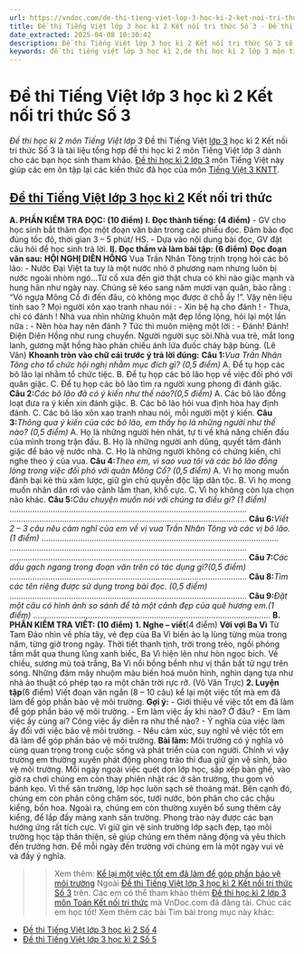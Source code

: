 ```yaml
---
url: https://vndoc.com/de-thi-tieng-viet-lop-3-hoc-ki-2-ket-noi-tri-thuc-so-3-293677
title: Đề thi Tiếng Việt lớp 3 học kì 2 Kết nối tri thức Số 3 - Đề thi học kì 2 môn Tiếng Việt lớp 3 - VnDoc.com
date_extracted: 2025-04-08 10:30:42
description: Đề thi Tiếng Việt lớp 3 học kì 2 Kết nối tri thức Số 3 sẽ giúp các em học sinh rèn kỹ năng giải đề thi học kì 2 thật nhuần nhuyễn.
keywords: đề thi tiếng việt lớp 3 học kì 2,de thi học kì 2 lớp 3 môn tiếng việt,de thi cuối kì 2 lớp 3 môn tiếng việt,de thi tiếng việt lớp 3 học kỳ 2,đề thi học kì 2 môn tiếng việt lớp 3,đề thi môn tiếng việt lớp 3 học kì 2,đề thi cuối kì 2 lớp 3 môn tiếng việt,đề kiểm tra tiếng việt lớp 3 học kì 2,đề thi tiếng việt lớp 3 kì 2,đề thi tiếng việt học kì 2 lớp 3,Đề thi Tiếng Việt lớp 3 học kì 2 Kết nối tri thức
---
```


# Đề thi Tiếng Việt lớp 3 học kì 2 Kết nối tri thức Số 3
 _Đề thi học kì 2 môn Tiếng Việt lớp 3_
Đề thi Tiếng Việt [lớp 3](<https://vndoc.com/tai-lieu-hoc-tap-lop3>) học kì 2 Kết nối tri thức Số 3 là tài liệu tổng hợp đề thi học kì 2 môn Tiếng Việt lớp 3 dành cho các bạn học sinh tham khảo. [Đề thi học kì 2 lớp 3](<https://vndoc.com/de-thi-hoc-ki-2-lop3>) môn Tiếng Việt này giúp các em ôn tập lại các kiến thức đã học của môn [Tiếng Việt 3 KNTT](<https://vndoc.com/tieng-viet-lop-3-kntt-tap2>).
## **[Đề thi Tiếng Việt lớp 3 học kì 2](<https://vndoc.com/de-thi-hoc-ki-2-lop-3-mon-tieng-viet>) Kết nối tri thức**
**A. PHẦN KIỂM TRA ĐỌC: \(10 điểm\)**
**I. Đọc thành tiếng: \(4 điểm\)**
\- GV cho học sinh bắt thăm đọc một đoạn văn bản trong các phiếu đọc. Đảm bảo đọc đúng tốc độ, thời gian 3 – 5 phút/ HS.
\- Dựa vào nội dung bài đọc, GV đặt câu hỏi để học sinh trả lời.
**II. Đọc thầm và làm bài tập: \(6 điểm\)**
**Đọc đoạn văn sau:**
**HỘI NGHỊ DIÊN HỒNG**
Vua Trần Nhân Tông trịnh trọng hỏi các bô lão:
\- Nước Đại Việt ta tuy là một nước nhỏ ở phương nam nhưng luôn bị nước ngoài nhòm ngó…Từ cổ xưa đến giờ thật chưa có khi nào giặc mạnh và hung hãn như ngày nay. Chúng sẽ kéo sang năm mươi vạn quân, bảo rằng : “Vó ngựa Mông Cổ đi đến đâu, cỏ không mọc được ở chỗ ấy \!”. Vậy nên liệu tính sao ?
Mọi người xôn xao tranh nhau nói :
\- Xin bệ hạ cho đánh \!
\- Thưa, chỉ có đánh \!
Nhà vua nhìn những khuôn mặt đẹp lồng lộng, hỏi lại một lần nữa :
\- Nên hòa hay nên đánh ?
Tức thì muôn miệng một lời :
\- Đánh\! Đánh\!
Điện Diên Hồng như rung chuyển. Người người sục sôi.Nhà vua trẻ, mắt long lanh, gương mặt hồng hào phản chiếu ánh lửa đuốc cháy bập bùng.
\(Lê Vân\)
**Khoanh tròn vào chữ cái trước ý trả lời đúng:**
**Câu 1:**_Vua Trần Nhân Tông cho tổ chức hội nghị nhằm mục đích gì? \(0,5 điểm\)_
A. Để tụ họp các bô lão lại nhằm tổ chức tiệc.
B. Để tụ họp các bô lão họp về việc đối phó với quân giặc.
C. Để tụ họp các bô lão tìm ra người xung phong đi đánh giặc.
**Câu 2:**_Các bô lão đã có ý kiến như thế nào?\(0,5 điểm\)_
A. Các bô lão đồng loạt đưa ra ý kiến xin đánh giặc.
B. Các bô lão hỏi vua định hòa hay định đánh.
C. Các bô lão xôn xao tranh nhau nói, mỗi người một ý kiến.
**Câu 3:**_Thông qua ý kiến của các bô lão, em thấy họ là những người như thế nào?_
_\(0,5 điểm\)_
A. Họ là những người hèn nhát, tự ti về khả năng chiến đấu của mình trong trận đấu.
B. Họ là những người anh dũng, quyết tâm đánh giặc để bảo vệ nước nhà.
C. Họ là những người không có chứng kiến, chỉ nghe theo ý của vua.
**Câu 4:**_Theo em, vì sao vua tôi và các bô lão đồng lòng trong việc đối phó với quân Mông Cổ? \(0,5 điểm\)_
A. Vì họ mong muốn đánh bại kẻ thù xâm lược, giữ gìn chủ quyền độc lập dân tộc.
B. Vì họ mong muốn nhân dân rơi vảo cảnh lầm than, khổ cực.
C. Vì họ không còn lựa chọn nào khác.
**Câu 5:**_Câu chuyện muốn nói với chúng ta điều gì? \(1 điểm\)_
........................................................................................................
........................................................................................................
**Câu 6:**_Viết 2 – 3 câu nêu cảm nghĩ của em về vị vua Trần Nhân Tông và các vị bô lão. \(1 điểm\)_
........................................................................................................
........................................................................................................
........................................................................................................
**Câu 7:**_Các dấu gạch ngang trong đoạn văn trên có tác dụng gì?\(0,5 điểm\)_
........................................................................................................
**Câu 8:**_Tìm các tên riêng được sử dụng trong bài đọc. \(0,5 điểm\)_
........................................................................................................
**Câu 9:**_Đặt một câu có hình ảnh so sánh để tả một cảnh đẹp của quê hương em.\(1 điểm\)_
........................................................................................................
**B. PHẦN KIỂM TRA VIẾT: \(10 điểm\)**
**1\. Nghe – viết**\(4 điểm\)
**Vời vợi Ba Vì**
Từ Tam Đảo nhìn về phía tây, vẻ đẹp của Ba Vì biến ảo lạ lùng từng mùa trong năm, từng giờ trong ngày. Thời tiết thanh tịnh, trời trong trẻo, ngồi phóng tầm mắt qua thung lũng xanh biếc, Ba Vì hiện lên như hòn ngọc bích. Về chiều, sương mù toả trắng, Ba Vì nổi bồng bềnh như vị thần bất tử ngự trên sóng. Những đám mây nhuộm màu biến hoá muôn hình, nghìn dạng tựa như nhà ảo thuật có phép tạo ra một chân trời rực rỡ.
\(Võ Văn Trực\)
**2\. Luyện tập**\(6 điểm\)
Viết đoạn văn ngắn \(8 – 10 câu\) kể lại một việc tốt mà em đã làm để góp phần bảo vệ môi trường.
**Gợi ý:**
\- Giới thiệu về việc tốt em đã làm để góp phần bảo vệ môi trường.
\- Em làm việc ấy khi nào? Ở đâu?
\- Em làm việc ấy cùng ai? Công việc ấy diễn ra như thế nào?
\- Ý nghĩa của việc làm ấy đối với việc bảo vệ môi trường.
\- Nêu cảm xúc, suy nghĩ về việc tốt em đã làm để góp phần bảo vệ môi trường.
**Bài làm:**
Môi trường có ý nghĩa vô cùng quan trọng trong cuộc sống và phát triển của con người. Chính vì vậy trường em thường xuyên phát động phong trào thi đua giữ gìn vệ sinh, bảo vệ môi trường. Mỗi ngày ngoài việc quét dọn lớp học, sắp xếp bàn ghế, vào giờ ra chơi chúng em còn thay phiên nhặt rác ở sân trường, thu gom vỏ bánh kẹo. Vì thế sân trường, lớp học luôn sạch sẽ thoáng mát. Bên cạnh đó, chúng em còn phân công chăm sóc, tưới nước, bón phân cho các chậu kiểng, bồn hoa. Ngoài ra, chúng em còn thường xuyên bổ sung thêm cây kiểng, để lắp đầy mảng xanh sân trường. Phong trào này được các bạn hưởng ứng rất tích cực. Vì giữ gìn vệ sinh trường lớp sạch đẹp, tạo môi trường học tập thân thiện, sẽ giúp chúng em thêm năng động và yêu thích đến trường hơn. Để mỗi ngày đến trường với chúng em là một ngày vui vẻ và đầy ý nghĩa.
>> Xem thêm: [Kể lại một việc tốt em đã làm để góp phần bảo vệ môi trường](<https://vndoc.com/van-mau-lop-3-ke-lai-mot-viec-tot-em-da-lam-de-gop-phan-bao-ve-moi-truong-115120>)
Ngoài [Đề thi Tiếng Việt lớp 3 học kì 2 Kết nối tri thức Số 3](<https://vndoc.com/de-thi-tieng-viet-lop-3-hoc-ki-2-ket-noi-tri-thuc-so-3-293677>) trên. Các em có thể tham khảo thêm [Đề thi học kì 2 lớp 3 môn Toán Kết nối tri thức](<https://vndoc.com/de-thi-hoc-ki-2-lop-3-mon-toan>) mà VnDoc.com đã đăng tải. Chúc các em học tốt\!
Xem thêm các bài Tìm bài trong mục này khác:
  * [Đề thi Tiếng Việt lớp 3 học kì 2 Số 4](</de-thi-tieng-viet-lop-3-hoc-ki-2-ket-noi-tri-thuc-so-4-318798>)
  * [Đề thi Tiếng Việt lớp 3 học kì 2 Số 5](</de-thi-tieng-viet-lop-3-hoc-ki-2-ket-noi-tri-thuc-so-5-318799>)

